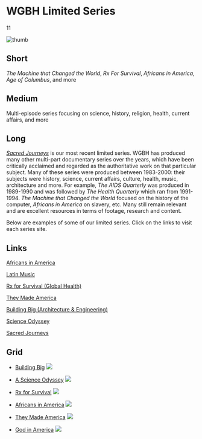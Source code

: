 # WGBH Limited Series

11

![thumb](https://s3.amazonaws.com/wgbhstocksales.org/content/collections/wgbh_limited/SJ_Logo_10_Flat+(1)_348x196.jpg)


## Short

*The Machine that Changed the World*, *Rx For Survival*,
*Africans in America*, *Age of Columbus*, and more

## Medium

Multi-episode series focusing on science, history, religion, health, current affairs, and more

## Long

[*Sacred Journeys*](http://www.pbs.org/wgbh/sacredjourneys) is our most recent limited series. WGBH has produced many other multi-part
documentary series over the years, which have been critically acclaimed and regarded as the authoritative 
work on that particular subject.  Many of these series were produced between 1983-2000:  their subjects were 
history, science, current affairs, culture, health, music, architecture and more.  For example, *The AIDS Quarterly*
was produced in 1989-1990 and was followed by *The Health Quarterly* which ran from 1991-1994. *The Machine that 
Changed the World* focused on the history of the computer,  *Africans in America* 
on slavery, etc.  Many still remain relevant and are excellent resources in terms of footage, research 
and content. 

Below are examples of some of our limited series. Click on the links to visit each series site. 

## Links

[Africans in America](http://www.pbs.org/wgbh/aia/home.html)

[Latin Music](http://www.pbs.org/wgbh/latinmusicusa/)

[Rx for Survival (Global Health)](http://www.pbs.org/wgbh/rxforsurvival/)

[They Made America](http://www.pbs.org/wgbh/theymadeamerica/)

[Building Big (Architecture & Engineering)](http://www.pbs.org/wgbh/buildingbig/)

[Science Odyssey](http://www.pbs.org/wgbh/aso/tvseries/promo/program.html)

[Sacred Journeys](http://www.pbs.org/wgbh/sacredjourneys/content/home/)

## Grid

- [Building Big](http://www.pbs.org/wgbh/buildingbig/) ![](https://s3.amazonaws.com/wgbhstocksales.org/content/collections/wgbh_limited/BUILDING+BIG++Home+Page-095049+copy_348x196.png)
- [A Science Odyssey](http://www.pbs.org/wgbh/aso/) ![](https://s3.amazonaws.com/wgbhstocksales.org/content/collections/wgbh_limited/A+Science+Odyssey_348x196.png)
- [Rx for Survival](http://www.pbs.org/wgbh/rxforsurvival/) ![](https://s3.amazonaws.com/wgbhstocksales.org/content/collections/wgbh_limited/RX+for+survival_348x196.png)

- [Africans in America](http://www.pbs.org/wgbh/aia/home.html) ![](https://s3.amazonaws.com/wgbhstocksales.org/content/collections/wgbh_limited/AIA_348x196.png)
- [They Made America](http://www.pbs.org/wgbh/theymadeamerica/) ![](https://s3.amazonaws.com/wgbhstocksales.org/content/collections/wgbh_limited/madeamerica_348x196.png)
- [God in America](http://www.pbs.org/godinamerica/) ![](https://s3.amazonaws.com/wgbhstocksales.org/content/collections/wgbh_limited/GIA_348x196.png)

